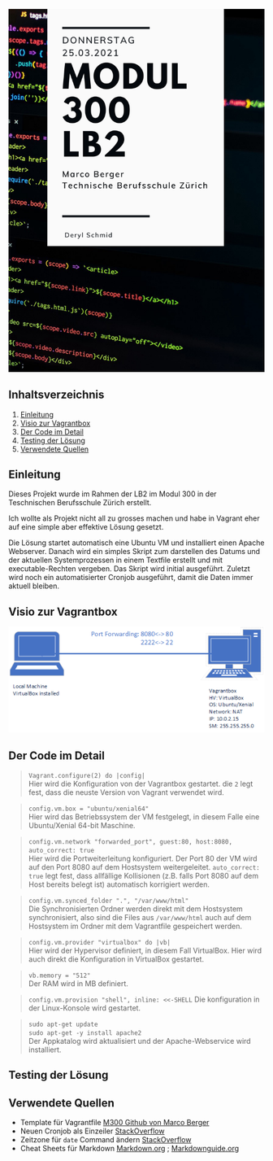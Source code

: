 ![Coversheet README](https://github.com/deaechti/m300_lb/blob/2d8c26848118fa98897fe05db46cf9568ca595a5/img/cover.png)

## Inhaltsverzeichnis
1. [Einleitung](#introduction)
1. [Visio zur Vagrantbox](#visio)
1. [Der Code im Detail](#codeexplained)
1. [Testing der Lösung](#testing)
1. [Verwendete Quellen](#sources)

## Einleitung <a name="introduction"></a>
Dieses Projekt wurde im Rahmen der LB2 im Modul 300 in der Teschnischen Berufsschule Zürich erstellt.

Ich wollte als Projekt nicht all zu grosses machen und habe in Vagrant eher auf eine simple aber effektive Lösung gesetzt.  

Die Lösung startet automatisch eine Ubuntu VM und installiert einen Apache Webserver. Danach wird ein simples Skript zum darstellen des Datums und der aktuellen Systemprozessen in einem Textfile erstellt und mit executable-Rechten vergeben. Das Skript wird initial ausgeführt. Zuletzt wird noch ein automatisierter Cronjob ausgeführt, damit die Daten immer aktuell bleiben.

## Visio zur Vagrantbox <a name="visio"></a>
![Visio Umgebung](https://github.com/deaechti/m300_lb/blob/0b60e5cdc9acc233afdbb2f939b506df52693e93/img/visio.png)

## Der Code im Detail <a name="codeexplained"></a>
>`Vagrant.configure(2) do |config|`  
Hier wird die Konfiguration von der Vagrantbox gestartet. die `2` legt fest, dass die neuste Version von Vagrant verwendet wird.

>`config.vm.box = "ubuntu/xenial64"`  
Hier wird das Betriebssystem der VM festgelegt, in diesem Falle eine Ubuntu/Xenial 64-bit Maschine.

>`config.vm.network "forwarded_port", guest:80, host:8080, auto_correct: true`  
Hier wird die Portweiterleitung konfiguriert. Der Port 80 der VM wird auf den Port 8080 auf dem Hostsystem weitergeleitet. `auto_correct: true` legt fest, dass allfällige Kollisionen (z.B. falls Port 8080 auf dem Host bereits belegt ist) automatisch korrigiert werden.

>`config.vm.synced_folder ".", "/var/www/html"`  
Die Synchronisierten Ordner werden direkt mit dem Hostsystem synchronisiert, also sind die Files aus `/var/www/html` auch auf dem Hostsystem im Ordner mit dem Vagrantfile gespeichert werden.

>`config.vm.provider "virtualbox" do |vb|`  
Hier wird der Hypervisor definiert, in diesem Fall VirtualBox. Hier wird auch direkt die Konfiguration in VirtualBox gestartet.

>`vb.memory = "512"`  
Der RAM wird in MB definiert.

>`config.vm.provision "shell", inline: <<-SHELL`
Die konfiguration in der Linux-Konsole wird gestartet.

>`sudo apt-get update`  
>`sudo apt-get -y install apache2`  
Der Appkatalog wird aktualisiert und der Apache-Webservice wird installiert.



## Testing der Lösung <a name="testing"></a>


## Verwendete Quellen <a name="sources"></a>
- Template für Vagrantfile [M300 Github von Marco Berger](https://github.com/mc-b/M300/tree/master/vagrant/web)
- Neuen Cronjob als Einzeiler [StackOverflow](https://stackoverflow.com/questions/878600/how-to-create-a-cron-job-using-bash-automatically-without-the-interactive-editor)
- Zeitzone für `date` Command ändern [StackOverflow](https://unix.stackexchange.com/questions/48101/how-can-i-have-date-output-the-time-from-a-different-timezone)
- Cheat Sheets für Markdown [Markdown.org](https://www.markdownguide.org/basic-syntax/) ; [Markdownguide.org](https://www.markdownguide.org/extended-syntax/)